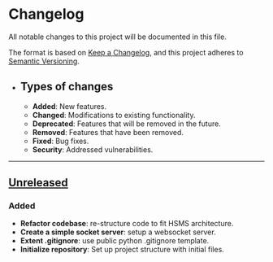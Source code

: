 # Changelog

All notable changes to this project will be documented in this file.

The format is based on [Keep a Changelog](https://keepachangelog.com/en/1.1.0/),
and this project adheres to [Semantic Versioning](https://semver.org/spec/v2.0.0.html).

- ## Types of changes

  - **Added**: New features.
  - **Changed**: Modifications to existing functionality.
  - **Deprecated**: Features that will be removed in the future.
  - **Removed**: Features that have been removed.
  - **Fixed**: Bug fixes.
  - **Security**: Addressed vulnerabilities.

---

## [Unreleased]

### Added

- **Refactor codebase**: re-structure code to fit HSMS architecture.
- **Create a simple socket server**: setup a websocket server.
- **Extent .gitignore**: use public python .gitignore template.
- **Initialize repository**: Set up project structure with initial files.

[unreleased]: https://github.com/kyprware/synapse/compare/main
